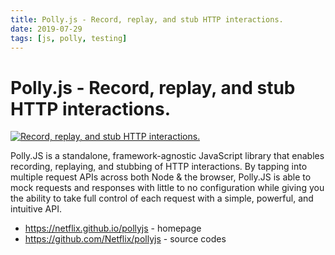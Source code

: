 ```yaml
---
title: Polly.js - Record, replay, and stub HTTP interactions.
date: 2019-07-29
tags: [js, polly, testing]
---
```



# Polly.js - Record, replay, and stub HTTP interactions.

[![Record, replay, and stub HTTP interactions.](/js/Polly.js.png#center)](https://netflix.github.io/pollyjs/#/)

Polly.JS is a standalone, framework-agnostic JavaScript library that enables recording, replaying, and stubbing of HTTP interactions. By tapping into multiple request APIs across both Node & the browser, Polly.JS is able to mock requests and responses with little to no configuration while giving you the ability to take full control of each request with a simple, powerful, and intuitive API.

- https://netflix.github.io/pollyjs - homepage
- https://github.com/Netflix/pollyjs - source codes
